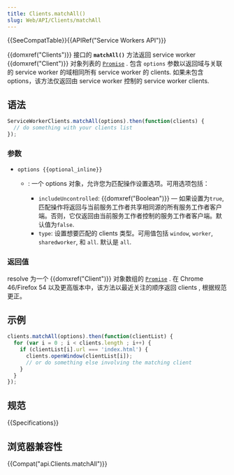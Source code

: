 ```yaml
---
title: Clients.matchAll()
slug: Web/API/Clients/matchAll
---
```


{{SeeCompatTable}}{{APIRef("Service Workers API")}}

{{domxref("Clients")}} 接口的 **`matchAll()`** 方法返回 service worker {{domxref("Client")}} 对象列表的 [`Promise`](/zh-CN/docs/Web/JavaScript/Reference/Global_Objects/Promise) . 包含 `options` 参数以返回域与关联的 service worker 的域相同所有 service worker 的 clients. 如果未包含 options，该方法仅返回由 service worker 控制的 service worker clients.

## 语法

```js
ServiceWorkerClients.matchAll(options).then(function(clients) {
  // do something with your clients list
});
```

### 参数

- `options {{optional_inline}}`

  - : 一个 options 对象，允许您为匹配操作设置选项。可用选项包括：

    - `includeUncontrolled`: {{domxref("Boolean")}} — 如果设置为`true`, 匹配操作将返回与当前服务工作者共享相同源的所有服务工作者客户端。否则，它仅返回由当前服务工作者控制的服务工作者客户端。默认值为`false`.
    - `type`: 设置想要匹配的 clients 类型。可用值包括 `window`, `worker`, `sharedworker`, 和 `all`. 默认是 `all`.

### 返回值

resolve 为一个 {{domxref("Client")}} 对象数组的 [`Promise`](/zh-CN/docs/Web/JavaScript/Reference/Global_Objects/Promise) . 在 Chrome 46/Firefox 54 以及更高版本中，该方法以最近关注的顺序返回 clients , 根据规范更正。

## 示例

```js
clients.matchAll(options).then(function(clientList) {
  for (var i = 0 ; i < clients.length ; i++) {
    if (clientList[i].url === 'index.html') {
      clients.openWindow(clientList[i]);
      // or do something else involving the matching client
    }
  }
});
```

## 规范

{{Specifications}}

## 浏览器兼容性

{{Compat("api.Clients.matchAll")}}
